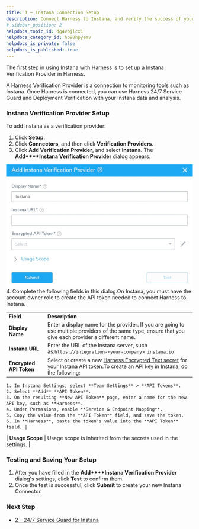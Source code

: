 ```yaml
---
title: 1 – Instana Connection Setup
description: Connect Harness to Instana, and verify the success of your deployments and live microservices.
# sidebar_position: 2
helpdocs_topic_id: dg4vojlcx1
helpdocs_category_id: hb98hpyemv
helpdocs_is_private: false
helpdocs_is_published: true
---
```


The first step in using Instana with Harness is to set up a Instana Verification Provider in Harness.

A Harness Verification Provider is a connection to monitoring tools such as Instana. Once Harness is connected, you can use Harness 24/7 Service Guard and Deployment Verification with your Instana data and analysis.

### Instana Verification Provider Setup

To add Instana as a verification provider:

1. Click **Setup**.
2. Click **Connectors**, and then click **Verification Providers**.
3. Click **Add Verification Provider**, and select **Instana**. The **Add****Instana Verification Provider** dialog appears.  
   
![](./static/instana-connection-setup-00.png)
4. Complete the following fields in this dialog.On Instana, you must have the account owner role to create the API token needed to connect Harness to Instana.

|  |  |
| --- | --- |
| **Field** | **Description** |
| **Display Name** | Enter a display name for the provider. If you are going to use multiple providers of the same type, ensure that you give each provider a different name. |
| **Instana** **URL** | Enter the URL of the Instana server, such as:`https://integration-<your-company>.instana.io` |
| **Encrypted** **API Token** | Select or create a new [Harness Encrypted Text secret](https://docs.harness.io/article/ygyvp998mu-use-encrypted-text-secrets) for your Instana API token.To create an API key in Instana, do the following:
	1. In Instana Settings, select **Team Settings** > **API Tokens**.
	2. Select **Add** **API Token**.
	3. On the resulting **New API Token** page, enter a name for the new API key, such as **Harness**.
	4. Under Permssions, enable **Service & Endpoint Mapping**.
	5. Copy the value from the **API Token** field, and save the token.
	6. In **Harness**, paste the token's value into the **API Token** field. |
| **Usage Scope** | Usage scope is inherited from the secrets used in the settings. |

### Testing and Saving Your Setup

1. After you have filled in the **Add****Instana Verification Provider** dialog's settings, click **Test** to confirm them.
2. Once the test is successful, click **Submit** to create your new Instana Connector.

### Next Step

* [2 – 24/7 Service Guard for Instana](instana-service-guard.md)

